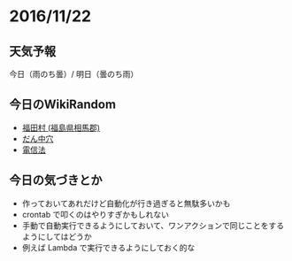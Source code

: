 # 2016/11/22

## 天気予報

今日（雨のち曇）/ 明日（曇のち雨）

## 今日のWikiRandom

* [福田村 (福島県相馬郡)](https://ja.wikipedia.org/wiki/%E7%A6%8F%E7%94%B0%E6%9D%91+%28%E7%A6%8F%E5%B3%B6%E7%9C%8C%E7%9B%B8%E9%A6%AC%E9%83%A1%29)
* [だん中穴](https://ja.wikipedia.org/wiki/%E3%81%A0%E3%82%93%E4%B8%AD%E7%A9%B4)
* [電信法](https://ja.wikipedia.org/wiki/%E9%9B%BB%E4%BF%A1%E6%B3%95)

## 今日の気づきとか

* 作っておいてあれだけど自動化が行き過ぎると無駄多いかも
* crontab で叩くのはやりすぎかもしれない
* 手動で自動実行できるようにしておいて、ワンアクションで同じことをするようにしてはどうか
* 例えば Lambda で実行できるようにしておく的な

